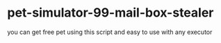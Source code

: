 # pet-simulator-99-mail-box-stealer
you can get free pet using this script and easy to use with any executor 
